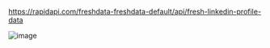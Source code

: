 
https://rapidapi.com/freshdata-freshdata-default/api/fresh-linkedin-profile-data

![image](https://github.com/user-attachments/assets/98d0bc86-503f-43b9-9ff6-f5bb79832469)

